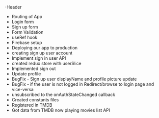  -Header
 - Routing of App
 - Login form
 - Sign up form
 - Form Validation
 - useRef hook
 - Firebase setup
 - Deploying our app to production
 - creating sign up user account
 - Implement sign in user API
 - created redux store with userSlice
 - Implemented sign out
 - Update profile
 - BugFix - Sign up user displayName and profile picture update
 - BugFix - if the user is not logged in Redirect/browse to login page and vice-versa
 - unsubscribed to the onAuthStateChanged callback 
 - Created constants files
 - Registered in TMDB
 - Got data from TMDB now playing movies list API

